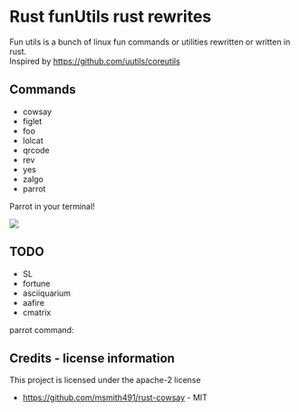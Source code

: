 # Rust funUtils rust rewrites

Fun utils is a bunch of linux fun commands or utilities rewritten or written in rust.  
Inspired by https://github.com/uutils/coreutils

## Commands

- cowsay
- figlet
- foo
- lolcat
- qrcode
- rev
- yes
- zalgo
- parrot

Parrot in your terminal!

![](media/PARROT.gif)

## TODO

- SL
- fortune
- asciiquarium
- aafire
- cmatrix

parrot command:

## Credits - license information

This project is licensed under the apache-2 license

- https://github.com/msmith491/rust-cowsay - MIT
